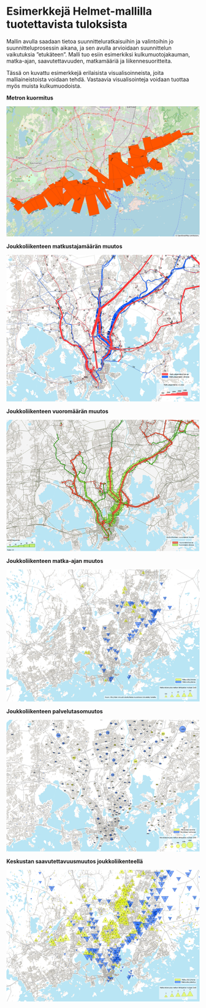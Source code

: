 # Esimerkkejä Helmet-mallilla tuotettavista tuloksista

Mallin avulla saadaan tietoa suunnitteluratkaisuihin ja valintoihin jo suunnitteluprosessin aikana, ja sen avulla arvioidaan suunnittelun vaikutuksia ”etukäteen”. Malli tuo esiin esimerkiksi kulkumuotojakauman, matka-ajan, saavutettavuuden, matkamääriä ja liikennesuoritteita. 

Tässä on kuvattu esimerkkejä erilaisista visualisoinneista, joita malliaineistoista voidaan tehdä. Vastaavia visualisointeja voidaan tuottaa myös muista kulkumuodoista.

**Metron kuormitus**

![Metron kuormitus](Visualisointi_metron_kuormitus.png)

**Joukkoliikenteen matkustajamäärän muutos**

![Joukkoliikenteen matkustajamäärän muutos](Visualisointi_matkustajamaaramuutos.png)

**Joukkoliikenteen vuoromäärän muutos**

![Joukkoliikenteen vuoromäärän muutos](Visualisointi_vuoromaaramuutos.png)

**Joukkoliikenteen matka-ajan muutos**

![Joukkoliikenteen matka-ajan muutos](Visualisointi_matka-ajan_muutos.png)

**Joukkoliikenteen palvelutasomuutos**

![Joukkoliikenteen palvelutasomuutos](Visualisointi_palvelutasomuutos.png)

**Keskustan saavutettavuusmuutos joukkoliikenteellä**

![Keskustan saavutettavuusmuutos joukkoliikenteellä](Visualisointi_keskustan_saavutettavuusmuutos.png)
